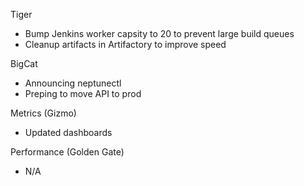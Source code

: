 


Tiger
- Bump Jenkins worker capsity to 20 to prevent large build queues
- Cleanup artifacts in Artifactory to improve speed

BigCat
- Announcing neptunectl
- Preping to move API to prod

Metrics (Gizmo)
- Updated dashboards

Performance (Golden Gate)
- N/A
<!--stackedit_data:
eyJoaXN0b3J5IjpbNjgyNzc2NjM1XX0=
-->